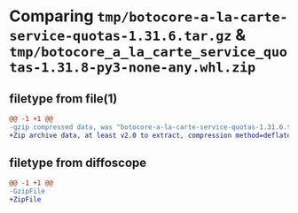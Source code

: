 # Comparing `tmp/botocore-a-la-carte-service-quotas-1.31.6.tar.gz` & `tmp/botocore_a_la_carte_service_quotas-1.31.8-py3-none-any.whl.zip`

## filetype from file(1)

```diff
@@ -1 +1 @@
-gzip compressed data, was "botocore-a-la-carte-service-quotas-1.31.6.tar", last modified: Thu Jul 20 01:20:48 2023, max compression
+Zip archive data, at least v2.0 to extract, compression method=deflate
```

## filetype from diffoscope

```diff
@@ -1 +1 @@
-GzipFile
+ZipFile
```

